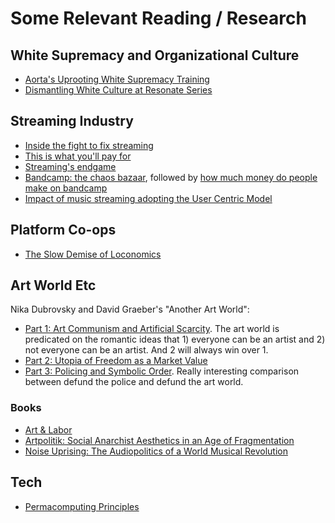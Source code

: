 # Some Relevant Reading / Research

## White Supremacy and Organizational Culture

* [Aorta's Uprooting White Supremacy Training](https://aorta.coop/uprooting-white-supremacy-training)
* [Dismantling White Culture at Resonate Series](https://community.resonate.coop/t/dismantling-white-culture-at-resonate/2897)

## Streaming Industry

* [Inside the fight to fix streaming](https://www.musicradar.com/news/inside-the-fight-fix-streaming)
* [This is what you'll pay for](https://open.substack.com/pub/jaimebrooks/p/this-is-what-youll-pay-for)
* [Streaming's endgame](https://www.daveedwards.co/writing/streamings-endgame/)
* [Bandcamp: the chaos bazaar](https://components.one/posts/bandcamp-the-chaos-bazaar#1), followed by [how much money do people make on bandcamp](https://components.one/documentation/bandcamp-income-distribution)
* [Impact of music streaming adopting the User Centric Model](https://cnm.fr/en/studies/impact-of-online-music-streaming-services-adopting-the-ucps/)

## Platform Co-ops

* [The Slow Demise of Loconomics](https://daspitzberg.medium.com/the-slow-demise-of-loconomics-4e184346d359)

## Art World Etc

Nika Dubrovsky and David Graeber's "Another Art World":

* [Part 1: Art Communism and Artificial Scarcity](https://www.e-flux.com/journal/102/284624/another-art-world-part-1-art-communism-and-artificial-scarcity/). The art world is predicated on the romantic ideas that 1) everyone can be an artist and 2) not everyone can be an artist. And 2 will always win over 1. 
* [Part 2: Utopia of Freedom as a Market Value](https://www.e-flux.com/journal/104/298663/another-art-world-part-2-utopia-of-freedom-as-a-market-value/)
* [Part 3: Policing and Symbolic Order](https://www.e-flux.com/journal/113/360192/another-art-world-part-3-policing-and-symbolic-order/). Really interesting comparison between defund the police and defund the art world. 

### Books

* [Art & Labor](https://archive.org/details/artlaborruskinmo0000bori)
* [Artpolitik: Social Anarchist Aesthetics in an Age of Fragmentation](https://www.minorcompositions.info/?p=581)
* [Noise Uprising: The Audiopolitics of a World Musical Revolution](https://www.versobooks.com/books/1889-noise-uprising)

## Tech

* [Permacomputing Principles](https://permacomputing.net/Principles/)
